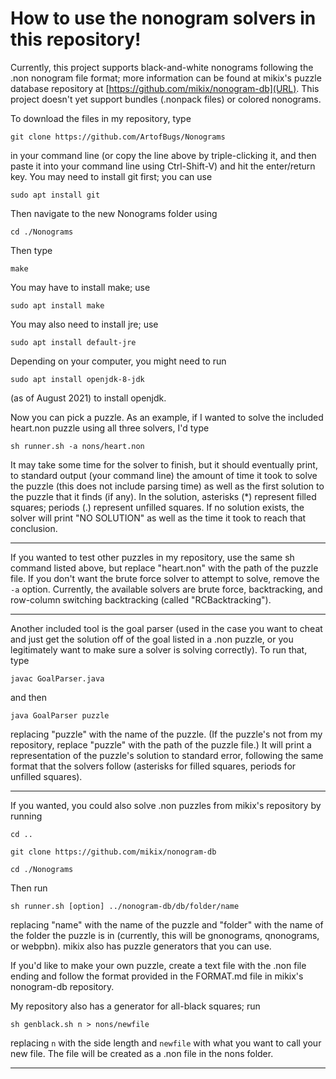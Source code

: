 # How to use the nonogram solvers in this repository!

Currently, this project supports black-and-white nonograms following the .non
nonogram file format; more information can be found at mikix's puzzle database
repository at [https://github.com/mikix/nonogram-db](URL). This project doesn't
yet support bundles (.nonpack files) or colored nonograms.

To download the files in my repository, type

`git clone https://github.com/ArtofBugs/Nonograms`

in your command line (or copy the line above by triple-clicking it, and then
paste it into your command line using Ctrl-Shift-V) and hit the
enter/return key. You may need to install git first; you can use

`sudo apt install git`

Then navigate to the new Nonograms folder using

`cd ./Nonograms`

Then type

`make`

You may have to install make; use

`sudo apt install make`

You may also need to install jre; use

`sudo apt install default-jre`

Depending on your computer, you might need to run

`sudo apt install openjdk-8-jdk`

(as of August 2021) to install openjdk.

Now you can pick a puzzle. As an example, if I wanted to solve the
included heart.non puzzle using all three solvers, I'd type

`sh runner.sh -a nons/heart.non`

It may take some time for the solver to finish, but it should eventually print,
to standard output (your command line) the amount of time it took to solve the
puzzle (this does not include parsing time) as well as the first solution to the
puzzle that it finds (if any). In the solution, asterisks (*) represent filled
squares; periods (.) represent unfilled squares. If no solution exists, the
solver will print "NO SOLUTION" as well as the time it took to reach that
conclusion.

***************

If you wanted to test other puzzles in my repository, use the same sh command listed above, but replace "heart.non" with the path of the puzzle file. If you
don't want the brute force solver to attempt to solve, remove the `-a` option. Currently, the available solvers are brute force, backtracking, and row-column switching backtracking (called "RCBacktracking").

***************

Another included tool is the goal parser (used in the case you want to cheat and
just get the solution off of the goal listed in a .non puzzle, or you
legitimately want to make sure a solver is solving correctly). To run that, type

`javac GoalParser.java`

and then

`java GoalParser puzzle`

replacing "puzzle" with the name of the puzzle. (If the puzzle's not from my
repository, replace "puzzle" with the path of the puzzle file.) It will print a
representation of the puzzle's solution to standard error, following the same
format that the solvers follow (asterisks for filled squares, periods for
unfilled squares).

***************

If you wanted, you could also solve .non puzzles from mikix's repository by running

`cd ..`

`git clone https://github.com/mikix/nonogram-db`

`cd ./Nonograms`

Then run

`sh runner.sh [option] ../nonogram-db/db/folder/name`

replacing "name" with the name of the puzzle and "folder" with the name of
the folder the puzzle is in (currently, this will be gnonograms, qnonograms, or
webpbn). mikix also has puzzle generators that you can use.

If you'd like to make your own puzzle, create a text file with the .non file 
ending and follow the format provided in the FORMAT.md file in mikix's
nonogram-db repository.

My repository also has a generator for all-black squares; run

`sh genblack.sh n > nons/newfile`

replacing `n` with the side length and `newfile` with what you want to call your
new file. The file will be created as a .non file in the nons folder.

***************


